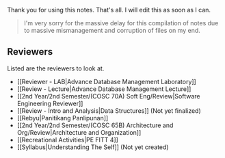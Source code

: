 Thank you for using this notes. That's all. I will edit this as soon as I can.

>I'm very sorry for the massive delay for this compilation of notes due to massive mismanagement and corruption of files on my end.

## Reviewers
Listed are the reviewers to look at.
- [[Reviewer - LAB|Advance Database Management Laboratory]]
- [[Review - Lecture|Advance Database Management Lecture]]
- [[2nd Year/2nd Semester/(COSC 70A) Soft Eng/Review|Software Engineering Reviewer]]
- [[Review - Intro and Analysis|Data Structures]] (Not yet finalized)
- [[Rebyu|Panitikang Panlipunan]]
- [[2nd Year/2nd Semester/(COSC 65B) Architecture and Org/Review|Architecture and Organization]]
- [[Recreational Activities|PE FITT 4]]
- [[Syllabus|Understanding The Self]] (Not yet created)
